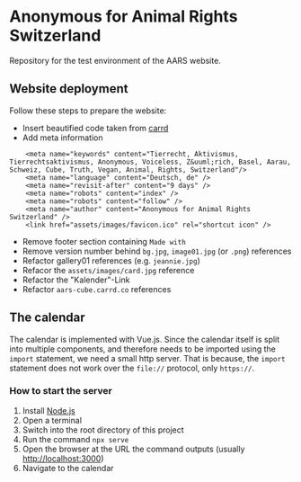 # Anonymous for Animal Rights Switzerland
Repository for the test environment of the AARS website.

## Website deployment
Follow these steps to prepare the website:
- Insert beautified code taken from [carrd](https://aars-cube.carrd.co)
- Add meta information 
```
    <meta name="keywords" content="Tierrecht, Aktivismus, Tierrechtsaktivismus, Anonymous, Voiceless, Z&uuml;rich, Basel, Aarau, Schweiz, Cube, Truth, Vegan, Animal, Rights, Switzerland"/>
    <meta name="language" content="Deutsch, de" />
    <meta name="revisit-after" content="9 days" />
    <meta name="robots" content="index" />
    <meta name="robots" content="follow" />
    <meta name="author" content="Anonymous for Animal Rights Switzerland" />
    <link href="assets/images/favicon.ico" rel="shortcut icon" />
```
- Remove footer section containing `Made with`
- Remove version number behind `bg.jpg`, `image01.jpg` (or `.png`) references
- Refactor gallery01 references (e.g. `jeannie.jpg`)
- Refacor the `assets/images/card.jpg` reference 
- Refactor the "Kalender"-Link
- Refactor `aars-cube.carrd.co` references

## The calendar
The calendar is implemented with Vue.js. Since the calendar itself is split into multiple components, and therefore needs to be imported using the `import` statement, we need a small http server. That is because, the `import` statement does not work over the `file://` protocol, only `https://`.

### How to start the server
1. Install [Node.js](https://nodejs.org/en)
2. Open a terminal
3. Switch into the root directory of this project
4. Run the command `npx serve`
5. Open the browser at the URL the command outputs (usually [http://localhost:3000](http://localhost:3000))
6. Navigate to the calendar
